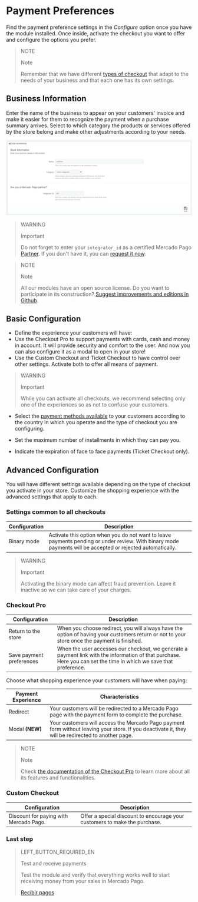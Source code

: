 # Payment Preferences


Find the payment preference settings in the *Configure* option once you have the module installed. Once inside, activate the checkout you want to offer and configure the options you prefer.

> NOTE
>
> Note
>
> Remember that we have different [types of checkout](https://www.mercadopago.com.ar/developers/en/guides/plugins/prestashop/introduction/#bookmark_tipos_de_checkout) that adapt to the needs of your business and that each one has its own settings.

## Business Information

Enter the name of the business to appear on your customers' invoice and make it easier for them to recognize the payment when a purchase summary arrives. Select to which category the products or services offered by the store belong and make other adjustments according to your needs.

![Basic information](/images/prestashop/preferences_en.png)

> WARNING
>
> Important
>
> Do not forget to enter your `integrator_id` as a certified Mercado Pago [Partner](https://partners.mercadopago.com/). If you don't have it, you can [request it now](https://docs.google.com/forms/d/1EeO__nZuqHf4cb81NpwtDSybPT7COluSZVrXR4A8F7Q/viewform?edit_requested=true).

<span></span>

> NOTE
>
> Note
>
> All our modules have an open source license. Do you want to participate in its construction? [Suggest improvements and editions in Github](https://github.com/mercadopago/cart-prestashop-7).

## Basic Configuration

* Define the experience your customers will have:
 * Use the Checkout Pro to support payments with cards, cash and money in account. It will provide security and comfort to the user. And now you can also configure it as a modal to open in your store!
 * Use the Custom Checkout and Ticket Checkout to have control over other settings. Activate both to offer all means of payment.


> WARNING
>
> Important
>
> While you can activate all checkouts, we recommend selecting only one of the experiences so as not to confuse your customers.

* Select the [payment methods available](https://www.mercadopago.com.ar/developers/en/guides/resources/localization/payment-methods/) to your customers according to the country in which you operate and the type of checkout you are configuring.

* Set the maximum number of installments in which they can pay you.

* Indicate the expiration of face to face payments (Ticket Checkout only).

## Advanced Configuration

You will have different settings available depending on the type of checkout you activate in your store. Customize the shopping experience with the advanced settings that apply to each.

### Settings common to all checkouts

| Configuration | Description                                                               	                |
|---------------|-----------------------------------------------------------------------------------------------|
| Binary mode   | Activate this option when you do not want to leave payments pending or under review. With binary mode payments will be accepted or rejected automatically.|

> WARNING
>
> Important
>
> Activating the binary mode can affect fraud prevention. Leave it inactive so we can take care of your charges.

### Checkout Pro

| Configuration            | Description                                                              	                                   |
|--------------------------|---------------------------------------------------------------------------------------------------------------|
| Return to the store      | When you choose redirect, you will always have the option of having your customers return or not to your store once the payment is finished. |
| Save payment preferences | When the user accesses our checkout, we generate a payment link with the information of that purchase. Here you can set the time in which we save that preference. |

Choose what shopping experience your customers will have when paying:

| Payment Experience            | Characteristics                                                              	                                 |
|-------------------------------|----------------------------------------------------------------------------------------------------------------|
| Redirect     	                | Your customers will be redirected to a Mercado Pago page with the payment form to complete the purchase. |
| Modal **(NEW)**               | Your customers will access the Mercado Pago payment form without leaving your store. If you deactivate it, they will be redirected to another page. |

> NOTE
>
> Note
>
> Check [the documentation of the Checkout Pro](https://www.mercadopago.com.ar/developers/en/guides/online-payments/checkout-pro/introduction/) to learn more about all its features and functionalities.

### Custom Checkout

| Configuration                          | Description                                                                      |
|----------------------------------------|----------------------------------------------------------------------------------|
| Discount for paying with Mercado Pago. | Offer a special discount to encourage your customers to make the purchase.       |

### Last step

> LEFT_BUTTON_REQUIRED_EN
>
> Test and receive payments
>
> Test the module and verify that everything works well to start receiving money from your sales in Mercado Pago.
>
>
> [Recibir pagos](https://www.mercadopago.com.ar/developers/en/guides/plugins/prestashop/receive-payments/)